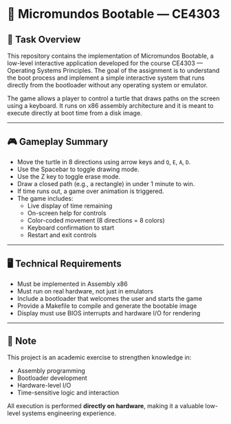 # 🐢 Micromundos Bootable — CE4303

## 🧠 Task Overview

This repository contains the implementation of Micromundos Bootable, a low-level interactive application developed for the course CE4303 — Operating Systems Principles. The goal of the assignment is to understand the boot process and implement a simple interactive system that runs directly from the bootloader without any operating system or emulator.

The game allows a player to control a turtle that draws paths on the screen using a keyboard. It runs on x86 assembly architecture and it is meant to execute directly at boot time from a disk image.

---

## 🎮 Gameplay Summary

- Move the turtle in 8 directions using arrow keys and `Q`, `E`, `A`, `D`.
- Use the Spacebar to toggle drawing mode.
- Use the Z key to toggle erase mode.
- Draw a closed path (e.g., a rectangle) in under 1 minute to win.
- If time runs out, a game over animation is triggered.
- The game includes:
  - Live display of time remaining
  - On-screen help for controls
  - Color-coded movement (8 directions = 8 colors)
  - Keyboard confirmation to start
  - Restart and exit controls

---

## 🖥️ Technical Requirements

- Must be implemented in Assembly x86
- Must run on real hardware, not just in emulators
- Include a bootloader that welcomes the user and starts the game
- Provide a Makefile to compile and generate the bootable image
- Display must use BIOS interrupts and hardware I/O for rendering

---

## 📌 Note

This project is an academic exercise to strengthen knowledge in:
- Assembly programming
- Bootloader development
- Hardware-level I/O
- Time-sensitive logic and interaction

All execution is performed **directly on hardware**, making it a valuable low-level systems engineering experience.
